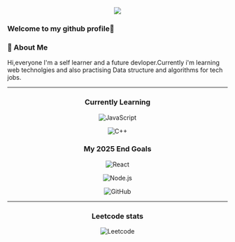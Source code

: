 <div align="center">
  <img src="https://capsule-render.vercel.app/api?type=waving&color=gradient&customColorList=6,11,20&height=180&section=header&text=Hey%20There!%20I'm%20Shivam&fontSize=42&fontColor=fff&animation=twinkling&fontAlignY=32" />
</div>

### Welcome to my github profile👋

### 🙌 About Me
Hi,everyone I'm a self learner and a future devloper.Currently i'm learning web technolgies and also practising Data structure and algorithms for tech jobs.

---

<div align="center">


### Currently Learning

![JavaScript](https://img.shields.io/badge/JavaScript-%23323330.svg?style=for-the-badge&logo=javascript&logoColor=%23F7DF1E)

![C++](https://img.shields.io/badge/C++-%2300599C.svg?style=for-the-badge&logo=c%2B%2B&logoColor=white)


###  My 2025 End Goals



![React](https://img.shields.io/badge/React-%2320232a.svg?style=for-the-badge&logo=react&logoColor=%2361DAFB)  

![Node.js](https://img.shields.io/badge/Node.js-43853D.svg?style=for-the-badge&logo=node.js&logoColor=white)  

![GitHub](https://img.shields.io/badge/GitHub-%23121011.svg?style=for-the-badge&logo=github&logoColor=white)  

</div>

-----
<div align="center">
  
### Leetcode stats

![Leetcode](https://leetcard.jacoblin.cool/sm20160168284?theme=wtf&font=Big%20Shoulders%20Inline%20Text)

</div>
